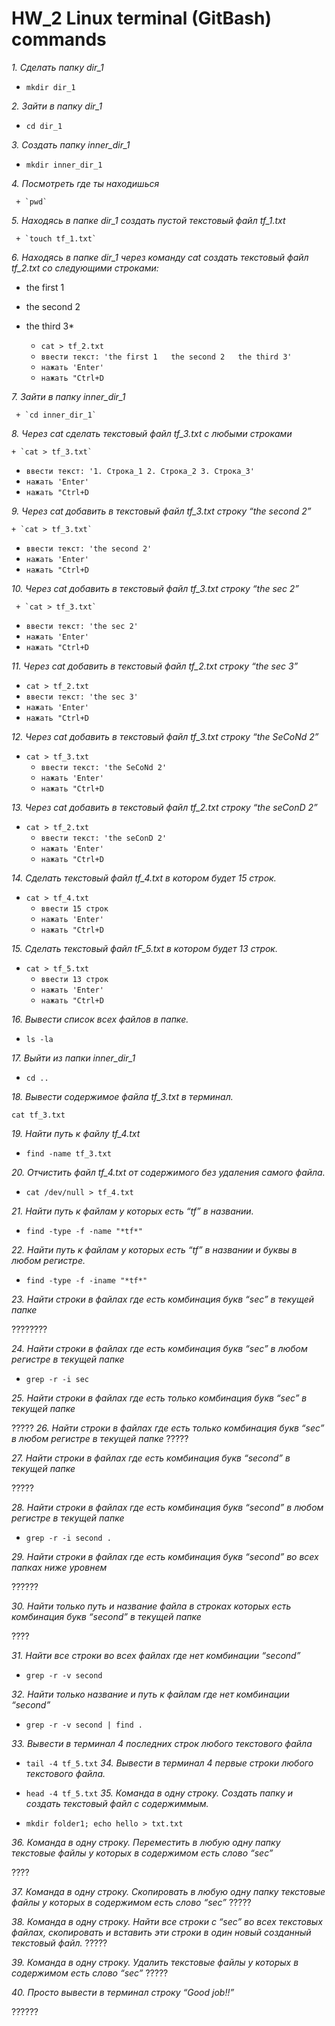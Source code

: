 # HW_2 Linux terminal (GitBash) commands

 *1. Сделать папку dir_1* 

  
   + `mkdir dir_1`
   
 *2.  Зайти в папку dir_1*

  
   + `cd dir_1`
   
 
 *3. Создать папку inner_dir_1*

   + `mkdir inner_dir_1`
 
   
*4. Посмотреть где ты находишься*
    
     + `pwd`
 
  
*5. Находясь в папке dir_1 создать пустой текстовый файл tf_1.txt*

     + `touch tf_1.txt`
  
  
 *6. Находясь в папке dir_1 через команду cat создать текстовый файл tf_2.txt со следующими строками:*
- the first 1
- the second 2
- the third 3*


    + `cat > tf_2.txt` 
   + `ввести текст:
      'the first 1  
      the second 2  
      the third 3'`
   + `нажать 'Enter'`
   + `нажать "Ctrl+D`

  
 *7. Зайти в папку inner_dir_1*

     + `cd inner_dir_1`
  
  
 *8. Через cat сделать текстовый файл tf_3.txt  c любыми строками*

  
    + `cat > tf_3.txt`
   + `ввести текст: '1. Строка_1 2. Строка_2 3. Строка_3'`
   + `нажать 'Enter'`
   + `нажать "Ctrl+D`

 *9. Через cat добавить в текстовый файл tf_3.txt строку “the second 2”*

    + `cat > tf_3.txt`
   + `ввести текст: 'the second 2'`
   + `нажать 'Enter'`
   + `нажать "Ctrl+D`

  

 *10. Через cat добавить в текстовый файл tf_3.txt строку “the sec 2”*

  
     + `cat > tf_3.txt`
   + `ввести текст: 'the sec 2'`
   + `нажать 'Enter'`
   + `нажать "Ctrl+D`
  
 *11. Через cat добавить в текстовый файл tf_2.txt строку “the sec 3”*

   + `cat > tf_2.txt`
   + `ввести текст: 'the sec 3'`
   + `нажать 'Enter'`
   + `нажать "Ctrl+D`
  
 *12. Через cat добавить в текстовый файл tf_3.txt строку “the SeCoNd 2”*

+ `cat > tf_3.txt`
   + `ввести текст: 'the SeCoNd 2'`
   + `нажать 'Enter'`
   + `нажать "Ctrl+D`
  
 *13. Через cat добавить в текстовый файл tf_2.txt строку “the seConD 2”*

  
+ `cat > tf_2.txt`
   + `ввести текст: 'the seConD 2'`
   + `нажать 'Enter'`
   + `нажать "Ctrl+D`
    
 *14. Сделать текстовый файл tf_4.txt в котором будет 15 строк.*

  
 + `cat > tf_4.txt`
   + `ввести 15 строк`
   + `нажать 'Enter'`
   + `нажать "Ctrl+D`
  
 *15. Сделать текстовый файл tF_5.txt в котором будет 13 строк.*

  
+ `cat > tf_5.txt`
   + `ввести 13 строк`
   + `нажать 'Enter'`
   + `нажать "Ctrl+D`
  
 *16.  Вывести список всех файлов в папке.*
  
  + `ls -la`
  
 *17. Выйти из папки inner_dir_1*

  
 + `cd ..`

 *18. Вывести содержимое файла tf_3.txt в терминал.*

  
`cat tf_3.txt`
  
 *19. Найти путь к файлу tf_4.txt*
 
   + `find -name tf_3.txt` 
   
 *20. Отчистить файл tf_4.txt от содержимого без удаления самого файла.*
  + `cat /dev/null > tf_4.txt`
 
 *21. Найти путь к файлам у которых есть  “tf” в названии.*
 + `find -type -f -name "*tf*"`
 
 *22. Найти путь к файлам у которых есть  “tf” в названии и буквы в любом регистре.*
 
   + `find -type -f -iname "*tf*"` 
   
 *23. Найти строки в файлах где есть комбинация букв “sec” в текущей папке*

????????
 
 *24. Найти строки в файлах где есть комбинация букв “sec” в любом регистре в текущей папке*
  + `grep -r -i sec`
 
 *25. Найти строки в файлах где есть только комбинация букв “sec” в текущей папке*
 
?????
 *26. Найти строки в файлах где есть только комбинация букв “sec” в любом регистре в текущей папке*
?????
 
 *27. Найти строки в файлах где есть комбинация букв “second” в текущей папке*
 
?????
  
 *28. Найти строки в файлах где есть комбинация букв “second” в любом регистре в текущей папке*
 
  + `grep -r -i second .`
  
  
 *29. Найти строки в файлах где есть комбинация букв “second” во всех папках ниже уровнем*
  
??????
 
 *30. Найти только путь и название файла в строках которых есть комбинация букв “second” в текущей папке*
 
 ????
  
  
 *31. Найти все строки во всех файлах где нет комбинации “second”*
 
  + `grep -r -v second`
  
 *32. Найти только название и путь к файлам где нет комбинации “second”*
 
  + `grep -r -v second | find .`
 
 *33. Вывести в терминал 4 последних строк любого текстового файла*
 
  + `tail -4 tf_5.txt`
 *34. Вывести в терминал 4 первые строки любого текстового файла.*
 
  + `head -4 tf_5.txt`
 *35. Команда в одну строку. Создать папку и создать текстовый файл с содержиммым.*
 
  + `mkdir folder1; echo hello > txt.txt`
  
 *36. Команда в одну строку. Переместить в любую одну папку текстовые файлы у которых в содержимом есть слово “sec”*

????

 *37. Команда в одну строку. Скопировать в любую одну папку текстовые файлы у которых в содержимом есть слово “sec”*
?????
 
 *38. Команда в одну строку. Найти все строки c “sec” во всех текстовых файлах, скопировать и вставить эти строки в один новый созданный текстовый файл.*
?????
 
 *39. Команда в одну строку. Удалить текстовые файлы у которых в содержимом есть слово “sec”*
  ?????
   
 *40. Просто вывести в терминал строку “Good job!!”*
 
??????

